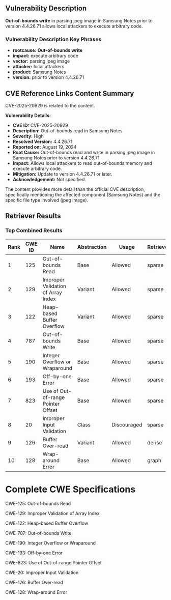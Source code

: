 ## Vulnerability Description
**Out-of-bounds write** in parsing jpeg image in Samsung Notes prior to version 4.4.26.71 allows local attackers to execute arbitrary code.

### Vulnerability Description Key Phrases
- **rootcause:** **Out-of-bounds write**
- **impact:** execute arbitrary code
- **vector:** parsing jpeg image
- **attacker:** local attackers
- **product:** Samsung Notes
- **version:** prior to version 4.4.26.71

## CVE Reference Links Content Summary
CVE-2025-20929 is related to the content.

**Vulnerability Details:**

*   **CVE ID:** CVE-2025-20929
*   **Description:** Out-of-bounds read in Samsung Notes
*   **Severity:** High
*   **Resolved Version:** 4.4.26.71
*   **Reported on:** August 19, 2024
*   **Root Cause:** Out-of-bounds read and write in parsing jpeg image in Samsung Notes prior to version 4.4.26.71
*   **Impact:** Allows local attackers to read out-of-bounds memory and execute arbitrary code.
*   **Mitigation:** Update to version 4.4.26.71 or later.
*   **Acknowledgement:** Not specified.

The content provides more detail than the official CVE description, specifically mentioning the affected component (Samsung Notes) and the specific file type involved (jpeg image).

## Retriever Results

### Top Combined Results

| Rank | CWE ID | Name | Abstraction | Usage  | Retrievers | Individual Scores |
|------|--------|------|-------------|-------|------------|-------------------|
| 1 | 125 | Out-of-bounds Read | Base | Allowed | sparse | 0.196 |
| 2 | 129 | Improper Validation of Array Index | Variant | Allowed | sparse | 0.188 |
| 3 | 122 | Heap-based Buffer Overflow | Variant | Allowed | sparse | 0.187 |
| 4 | 787 | Out-of-bounds Write | Base | Allowed | sparse | 0.186 |
| 5 | 190 | Integer Overflow or Wraparound | Base | Allowed | sparse | 0.185 |
| 6 | 193 | Off-by-one Error | Base | Allowed | sparse | 0.176 |
| 7 | 823 | Use of Out-of-range Pointer Offset | Base | Allowed | sparse | 0.175 |
| 8 | 20 | Improper Input Validation | Class | Discouraged | sparse | 0.170 |
| 9 | 126 | Buffer Over-read | Variant | Allowed | dense | 0.499 |
| 10 | 128 | Wrap-around Error | Base | Allowed | graph | 0.002 |



# Complete CWE Specifications

CWE-125: Out-of-bounds Read

CWE-129: Improper Validation of Array Index

CWE-122: Heap-based Buffer Overflow

CWE-787: Out-of-bounds Write

CWE-190: Integer Overflow or Wraparound

CWE-193: Off-by-one Error

CWE-823: Use of Out-of-range Pointer Offset

CWE-20: Improper Input Validation

CWE-126: Buffer Over-read

CWE-128: Wrap-around Error